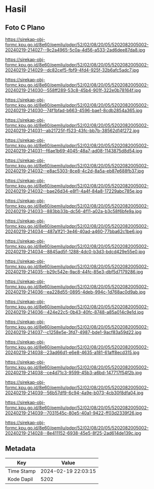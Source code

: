 # Hasil

## Foto C Plano

https://sirekap-obj-formc.kpu.go.id/8e60/pemilu/pdpr/52/02/08/20/05/5202082005002-20240219-214027--9c2a4965-5c0a-4d56-a533-2ad6dee87da8.jpg

https://sirekap-obj-formc.kpu.go.id/8e60/pemilu/pdpr/52/02/08/20/05/5202082005002-20240219-214029--dc82cef5-fbf9-4fd4-925f-32b6afc5adc7.jpg

https://sirekap-obj-formc.kpu.go.id/8e60/pemilu/pdpr/52/02/08/20/05/5202082005002-20240219-214030--558ff289-53c8-45b4-901f-322e0b78164f.jpg

https://sirekap-obj-formc.kpu.go.id/8e60/pemilu/pdpr/52/02/08/20/05/5202082005002-20240219-214030--74f1bfad-b663-4596-bae1-8cdb2854a365.jpg

https://sirekap-obj-formc.kpu.go.id/8e60/pemilu/pdpr/52/02/08/20/05/5202082005002-20240219-214031--ab21725f-f523-43fc-bb7b-38562d14f272.jpg

https://sirekap-obj-formc.kpu.go.id/8e60/pemilu/pdpr/52/02/08/20/05/5202082005002-20240219-214031--f6ae1b69-4045-48a7-ad08-1143875d8d54.jpg

https://sirekap-obj-formc.kpu.go.id/8e60/pemilu/pdpr/52/02/08/20/05/5202082005002-20240219-214032--e8ac5303-8ce8-4c2d-8a5a-eb87e688fb37.jpg

https://sirekap-obj-formc.kpu.go.id/8e60/pemilu/pdpr/52/02/08/20/05/5202082005002-20240219-214032--bae26d34-e8f1-4a4f-84a8-17229abc785e.jpg

https://sirekap-obj-formc.kpu.go.id/8e60/pemilu/pdpr/52/02/08/20/05/5202082005002-20240219-214033--883bb33b-dc56-4f11-a02a-b3c58f6bfe9a.jpg

https://sirekap-obj-formc.kpu.go.id/8e60/pemilu/pdpr/52/02/08/20/05/5202082005002-20240219-214034--487a1f21-3e46-40ad-a460-77bba62c1be6.jpg

https://sirekap-obj-formc.kpu.go.id/8e60/pemilu/pdpr/52/02/08/20/05/5202082005002-20240219-214034--8845ad5f-1288-4dc0-b3d3-bdcd429e55e0.jpg

https://sirekap-obj-formc.kpu.go.id/8e60/pemilu/pdpr/52/02/08/20/05/5202082005002-20240219-214035--b29c542e-9ac8-44fc-85e3-dbf5d7179286.jpg

https://sirekap-obj-formc.kpu.go.id/8e60/pemilu/pdpr/52/02/08/20/05/5202082005002-20240219-214036--ea228d55-0895-4deb-994c-1d768ac0d9ab.jpg

https://sirekap-obj-formc.kpu.go.id/8e60/pemilu/pdpr/52/02/08/20/05/5202082005002-20240219-214036--424e22c5-0b43-40fc-8748-a85a014c9e1d.jpg

https://sirekap-obj-formc.kpu.go.id/8e60/pemilu/pdpr/52/02/08/20/05/5202082005002-20240219-214037--c1258e5e-3fd7-4987-bde1-9acf83a59d22.jpg

https://sirekap-obj-formc.kpu.go.id/8e60/pemilu/pdpr/52/02/08/20/05/5202082005002-20240219-214038--23ad66d1-e6e8-4635-a181-61aff8ecd315.jpg

https://sirekap-obj-formc.kpu.go.id/8e60/pemilu/pdpr/52/02/08/20/05/5202082005002-20240219-214038--ce4d71c3-9599-45b3-a6bd-147717f54f2b.jpg

https://sirekap-obj-formc.kpu.go.id/8e60/pemilu/pdpr/52/02/08/20/05/5202082005002-20240219-214039--56b57df9-6c94-4a9e-b073-4cb30f8dfa04.jpg

https://sirekap-obj-formc.kpu.go.id/8e60/pemilu/pdpr/52/02/08/20/05/5202082005002-20240219-214039--7031545c-80e5-40a1-9422-ff03d2339f26.jpg

https://sirekap-obj-formc.kpu.go.id/8e60/pemilu/pdpr/52/02/08/20/05/5202082005002-20240219-214028--8e411152-6938-45e5-8f25-2ad614de139c.jpg


## Metadata

| Key        | Value               |
| ---------- | ------------------- |
| Time Stamp | 2024-02-19 22:03:15 |
| Kode Dapil | 5202                |



